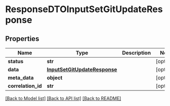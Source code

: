# ResponseDTOInputSetGitUpdateResponse

## Properties
Name | Type | Description | Notes
------------ | ------------- | ------------- | -------------
**status** | **str** |  | [optional] 
**data** | [**InputSetGitUpdateResponse**](InputSetGitUpdateResponse.md) |  | [optional] 
**meta_data** | **object** |  | [optional] 
**correlation_id** | **str** |  | [optional] 

[[Back to Model list]](../README.md#documentation-for-models) [[Back to API list]](../README.md#documentation-for-api-endpoints) [[Back to README]](../README.md)

